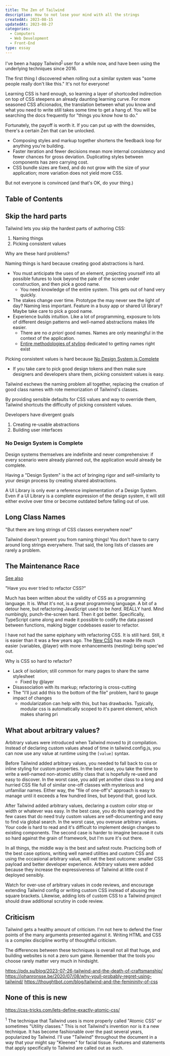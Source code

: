 ```yaml
---
title: The Zen of Tailwind
description: How to not lose your mind with all the strings
createdAt: 2023-08-15
updatedAt: 2023-08-27
categories:
  - Computers
  - Web Development
  - Front-End
type: essay
---
```


I've been a happy Tailwind<sup>[1](#none-of-this-is-new)</sup> user for a while now, and have been using the underlying techniques since 2016.

The first thing I discovered when rolling out a similar system was "some people really don't like this." It's not for everyone!

Learning CSS is hard enough, so learning a layer of shortcoded indirection on top of CSS steepens an already daunting learning curve. For more seasoned CSS aficionados, the translation between what you know and what you need to write still takes some time to get a hang of. You will be searching the docs frequently for "things you know how to do." 

Fortunately, the payoff is worth it. If you can put up with the downsides, there's a certain Zen that can be unlocked.

- Composing styles and markup together shortens the feedback loop for anything you're building. 
- Faster iteration and fewer decisions mean more internal consistency and fewer chances for gross deviation. Duplicating styles between components has zero carrying cost.
- CSS bundle sizes are fixed, and do not grow with the size of your application; more variation does not yield more CSS.

But not everyone is convinced (and that's OK, do your thing.)

## Table of Contents

## Skip the hard parts

Tailwind lets you skip the hardest parts of authoring CSS:
1. Naming things
2. Picking consistent values

Why are these hard problems?

 Naming things is hard because creating good abstractions is hard.

- You must anticipate the uses of an element, projecting yourself into all possible futures to look beyond the pale of the screen under construction, and then pick a good name.
	- You need knowledge of the entire system. This gets out of hand very quickly. 
- The stakes change over time. Prototype the may never see the light of day? Naming less important. Feature in a busy app or shared UI library? Maybe take care to pick a good name.
- Experience builds intuition. Like a lot of programming, exposure to lots of different design patterns and well-named abstractions makes life easier. 
	- There are no *a priori* good names. Names are only meaningful in the context of the application. 
	- [Entire methodologies of styling](https://getbem.com/introduction/) dedicated to getting names right exist

Picking consistent values is hard because [No Design System is Complete](#no-design-system-is-complete)
- If you take care to pick good design tokens and then make sure designers and developers share them, picking consistent values is easy.

Tailwind eschews the naming problem all together, replacing the creation of good class names with rote memorization of Tailwind's classes.

By providing sensible defaults for CSS values and way to override them, Tailwind shortcuts the difficulty of picking consistent values.

Developers have divergent goals
1. Creating re-usable abstractions
2. Building user interfaces

### No Design System is Complete

Design systems themselves are indefinite and never comprehensive: if every scenario were already planned out, the application would already be complete.

Having a "Design System" is the act of bringing rigor and self-similarity to your design process by creating shared abstractions.

A UI Library is only ever a reference implementation of a Design System. Even if a UI Library is a complete expression of the design system, it will still either evolve over time or become outdated before falling out of use.

## Long Class Names

"But there are long strings of CSS classes everywhere now!"

Tailwind doesn't prevent you from naming things! You don't have to carry around long strings everywhere. That said, the long lists of classes are rarely a problem.

## The Maintenance Race

[See also](https://worksinprogress.co/issue/the-maintenance-race)

"Have you ever tried to refactor CSS?"

Much has been written about the validity of CSS as a programming language. It is. What it's not, is a great programming language. A bit of a detour here, but refactoring JavaScript used to be *hard*. REALLY hard. Mind numbingly, punch-the-screen hard. Then it got better. Specifically, TypeScript came along and made it possible to codify the data passed between functions, making bigger codebases easier to refactor.

I have not had the same epiphany with refactoring CSS. It is still hard. Still, it is easier than it was a few years ago. The [New CSS](./new-css) has made life much easier (variables, @layer) with more  enhancements (nesting) being spec'ed out.

Why is CSS so hard to refactor?

- Lack of isolation; still common for many pages to share the same stylesheet
	- Fixed by @layer
- Disassociation with its markup; refactoring is cross-cutting
- The "I'll just add this to the bottom of the file" problem, hard to gauge impact of changes
	- modularization can help with this, but has drawbacks. Typically, modular css is automatically scoped to it's parent element, which makes sharing pri

## What about arbitrary values?

Arbitrary values were introduced when Tailwind moved to jit compilation. Instead of declaring custom values ahead of time in tailwind.config.js, you can now use any value at runtime using the `[value]` syntax. 

Before Tailwind added arbitrary values, you needed to fall back to css or inline styling for custom properties. In the best case, you take the time to write a well-named non-atomic utility class that is hopefully re-used and easy to discover. In the worst case, you add yet another class to a long and hurried CSS file full of similar one-off classes with mysterious and unfamiliar names. Either way, the "file of one-off's" approach is easy to manage until it exceeds a few hundred lines, but beyond that, good luck.

After Tailwind added arbitrary values, declaring a custom color stop or width or whatever was easy. In the best case, you do this sparingly and the few cases that do need truly custom values are self-documenting and easy to find via global search. In the worst case, you overuse arbitrary values. Your code is hard to read and it's difficult to implement design changes to existing components. The second case is harder to imagine because it cuts so hard against the grain of framework, but I'm sure it's out there.

In all things, the middle way is the best and safest route. Practicing both of the best case options, writing well named utilities and custom CSS and using the occasional arbitrary value, will net the best outcome: smaller CSS payload and better developer experience. Arbitrary values were added because they increase the expressiveness of Tailwind at little cost if deployed sensibly.

Watch for over-use of arbitrary values in code reviews, and encourage extending Tailwind config or writing custom CSS instead of abusing the square brackets. Likewise, adding lots of custom CSS to a Tailwind project should draw additional scrutiny in code review. 
## Criticism

Tailwind gets a healthy amount of criticism. I'm not here to defend the finer points of the many arguments presented against it. Writing HTML and CSS is a complex discipline worthy of thoughtful criticism.

The differences between these techniques is overall not all that huge, and building websites is not a zero sum game. Remember that the tools you choose rarely matter very much in hindsight.

https://pdx.su/blog/2023-07-26-tailwind-and-the-death-of-craftsmanship/ 
https://johanronsse.be/2020/07/08/why-youll-probably-regret-using-tailwind/
https://thoughtbot.com/blog/tailwind-and-the-femininity-of-css

## None of this is new

https://css-tricks.com/lets-define-exactly-atomic-css/

<sup>1</sup> The technique that Tailwind uses is more properly called "Atomic CSS" or sometimes "Utility classes." This is not Tailwind's invention nor is it a new technique. It has become fashionable over the past several years, popularized by Tailwind. I'll use "Tailwind" throughout the document in a way that your might say "Kleenex" for facial tissue. Features and statements that apply specifically to Tailwind are called out as such.
